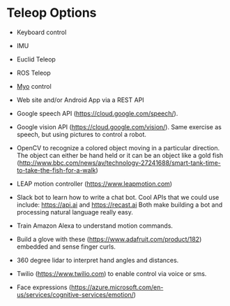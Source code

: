 # Teleop Options

* Keyboard control

* IMU

* Euclid Teleop

* ROS Teleop

* [Myo](https://www.myo.com/) control

* Web site and/or Android App via a REST API

* Google speech API (https://cloud.google.com/speech/). 

* Google vision API (https://cloud.google.com/vision/). Same exercise as speech, but
using pictures to control a robot.

* OpenCV to recognize a colored object moving in a particular direction.
The object can either be hand held or it can be an object like a 
gold fish (http://www.bbc.com/news/av/technology-27241688/smart-tank-time-to-take-the-fish-for-a-walk)

* LEAP motion controller (https://www.leapmotion.com)

* Slack bot to learn how to write a chat bot. Cool APIs that we could use include:
https://api.ai and https://recast.ai Both make building a bot and processing natural language really easy.

* Train Amazon Alexa to understand motion commands. 

* Build a glove with these (https://www.adafruit.com/product/182) embedded and sense finger curls.

* 360 degree lidar to interpret hand angles and distances.

* Twilio (https://www.twilio.com) to enable control via voice or sms.

* Face expressions (https://azure.microsoft.com/en-us/services/cognitive-services/emotion/)




